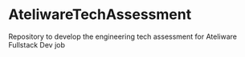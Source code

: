 # AteliwareTechAssessment
Repository to develop the engineering tech assessment for Ateliware Fullstack Dev job
